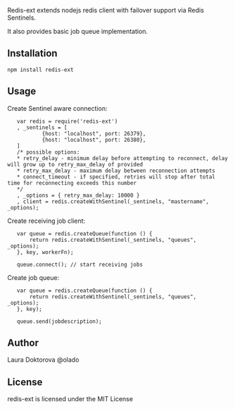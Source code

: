 Redis-ext extends nodejs redis client with failover support via Redis Sentinels.

It also provides basic job queue implementation.

## Installation
	npm install redis-ext
	
## Usage

   Create Sentinel aware connection:
 ```
	var redis = require('redis-ext')
	, _sentinels = [
			{host: "localhost", port: 26379},
			{host: "localhost", port: 26380},
	]
	/* possible options:
	* retry_delay - minimum delay before attempting to reconnect, delay will grow up to retry_max_delay of provided
	* retry_max_delay - maximum delay between reconnection attempts
	* connect_timeout - if specified, retries will stop after total time for reconnecting exceeds this number 
	*/
	, _options = { retry_max_delay: 10000 }
	, client = redis.createWithSentinel(_sentinels, "mastername", _options);

 ```
   Create receiving job client:
 ```
	var queue = redis.createQueue(function () {
		return redis.createWithSentinel(_sentinels, "queues", _options);
	}, key, workerFn);

	queue.connect(); // start receiving jobs
 ```
   Create job queue:
 ```
	var queue = redis.createQueue(function () {
		return redis.createWithSentinel(_sentinels, "queues", _options);
	}, key);

	queue.send(jobdescription);
 ```
 
## Author
Laura Doktorova @olado

## License
redis-ext is licensed under the MIT License
